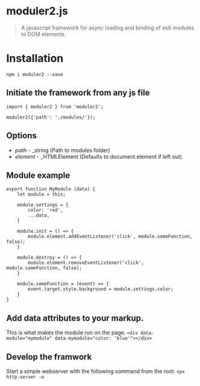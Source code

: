 moduler2.js
==========

> A javascript framework for async loading and binding of es6 modules to DOM elements.

# Installation
`npm i moduler2 --save`

## Initiate the framework from any js file
```
import { moduler2 } from 'moduler2';

moduler2({'path': './modules/'});
```

## Options
* *path* - _string (Path to modules folder)
* *element* - _HTMLElement (Defaults to document.element if left out)

## Module example
```
export function MyModule (data) {
	let module = this;

	module.settings = {
		color: 'red',
		...data,
	}

	module.init = () => {
		module.element.addEventListener('click', module.someFunction, false);
	}

	module.destroy = () => {
		module.element.removeEventListener('click', module.someFunction, false);
	}
	
	module.someFunction = (event) => {
		event.target.style.background = module.settings.color;
	}
}
```

## Add data attributes to your markup.
This is what makes the module run on the page.
`<div data-module="mymodule" data-mymodule="color: 'blue'"></div>`

## Develop the framwork
Start a simple webserver with the following command from the root:
`npx http-server -o`